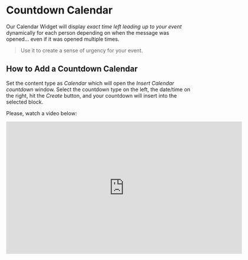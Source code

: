 # Countdown Calendar

Our Calendar Widget will display _exact time left leading up to your event_ dynamically for each person 
depending on when the message was opened... even if it was opened multiple times. 
 
> Use it to create a sense of urgency for your event.

## How to Add a Countdown Calendar

Set the content type as _Calendar_ which will open the _Insert Calendar countdown_ window. 
Select the countdown type on the left, the date/time on the right, hit the _Create_ button, 
and your countdown will insert into the selected block.
 

Please, watch a video below:

<iframe src="https://player.vimeo.com/video/174788299" width="640" height="360" frameborder="0" webkitallowfullscreen mozallowfullscreen allowfullscreen></iframe>
